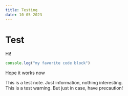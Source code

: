 ```yaml
---
title: Testing
date: 10-05-2023
---
```


# Test
Hi! 
```js
console.log("my favorite code block")
```
Hope it works now

<div class="info">
  This is a test note. Just information, nothing interesting. 
</div>

<div class="warn">
  This is a test warning. But just in case, have precaution!
</div>
